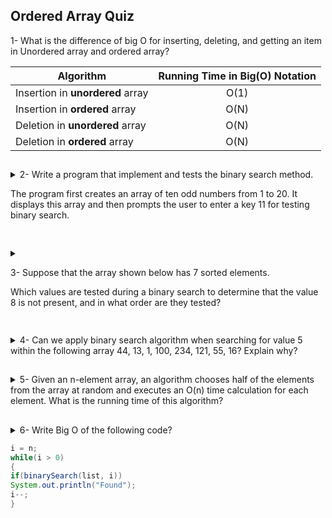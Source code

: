 ## Ordered Array Quiz

1- What is the difference of big O for inserting, deleting, and
getting an item in Unordered array and ordered array?

|Algorithm |Running Time in Big(O) Notation|
|----------|:-----------------------------:|
|Insertion in **unordered** array|   O(1)  |
|Insertion in **ordered**   array|   O(N)  |
|Deletion  in **unordered** array|   O(N)  |
|Deletion  in **ordered**   array|   O(N)  |

##

<details>
<summary>
2- Write a program that implement and tests the binary search method.
<p>
The program first creates an array of ten odd
numbers from 1 to 20. It displays this array and then
prompts the user to enter a key 11 for testing binary search.
</p>

</summary>

```java
class BinarySearchExample{  
 public static void binarySearch(int arr[], int first, int last, int key){  
   int mid = (first + last)/2;  
   while( first <= last ){  
      if ( arr[mid] < key ){  
        first = mid + 1;     
      }else if ( arr[mid] == key ){  
        System.out.println("Element is found at index: " + mid);  
        break;  
      }else{  
         last = mid - 1;  
      }  
      mid = (first + last)/2;  
   }  
   if ( first > last ){  
      System.out.println("Element is not found!");  
   }  
 }
 public static void main(String args[]){  
        int arr[] = {1, 3, 5, 7, 9, 11, 13, 15, 17, 19};
        Scanner sc = new Scanner(System.in);
        int key = sc.nextInt(); // User Enter 11 to test binary search should return 5 <-- index of 11
        sc.close();
        int last=arr.length-1;  
        binarySearch(arr,0,last,key);     
 }  
}  
```

</details>

##

<details>
<summary>

3- Suppose that the array shown below has 7 sorted elements.

Which values are tested during a binary search to determine
that the value 8 is not present, and in what order are they
tested?
‫</summary>

<b>Answer: 7 --> 12 --> 9</b>

<p><b>Explination:</b></p>

```
first, last = 0, 6
mid = 3 
guess = List[mid] --> 7
key > guess || 8 > 7
first = mid + 1 <-- Cut the left side
Loop again testing the guess --> index 5 (12)
Then you end up with an Array of one element(9)
```

</details>

##

<details>
<summary>
4- Can we apply binary search algorithm when searching for
value 5 within the following array 44, 13, 1, 100, 234,
121, 55, 16? Explain why?
</summary>
<p></p>
Answer:
<p></p>

<p><b>No we can't</b></p>

<p>We can't apply binary search algorithm when searching for a value in <b>unordered</b> array.</p>

</details>

##

<details>
<summary>
5- Given an n-element array, an algorithm chooses half of the
elements from the array at random and executes an O(n)
time calculation for each element. What is the running time
of this algorithm?
</summary>

```
Running time: Logarithmic Time O(log(N))
```

</details>

##

<details>
<summary>
6- Write Big O of the following code?

```java
i = n;
while(i > 0)
{
if(binarySearch(list, i))
System.out.println("Found");
i--;
}
```

</summary>

```
And: O(N)
worst case here that could be no such element to Found....!
```

</details>
